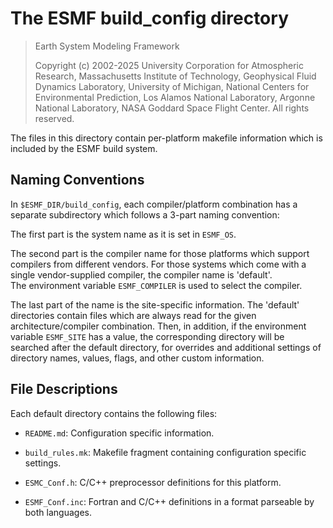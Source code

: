 # The ESMF build_config directory

> Earth System Modeling Framework
> 
> Copyright (c) 2002-2025 University Corporation for Atmospheric Research, Massachusetts Institute of Technology, Geophysical Fluid Dynamics Laboratory, University of Michigan, National Centers for Environmental Prediction, Los Alamos National Laboratory, Argonne National Laboratory, NASA Goddard Space Flight Center. All rights reserved.

The files in this directory contain per-platform makefile information which is 
included by the ESMF build system.

## Naming Conventions

In `$ESMF_DIR/build_config`, each compiler/platform combination has
a separate subdirectory which follows a 3-part naming convention:

The first part is the system name as it is set in `ESMF_OS`.

The second part is the compiler name for those platforms which support
compilers from different vendors.  For those systems which come with a
single vendor-supplied compiler, the compiler name is 'default'.  
The environment variable `ESMF_COMPILER` is used to select the compiler.

The last part of the name is the site-specific information. The 'default'
directories contain files which are always read for the given 
architecture/compiler combination. Then, in addition, if the environment
variable `ESMF_SITE` has a value, the corresponding directory will be 
searched after the default directory, for overrides and additional settings 
of directory names, values, flags, and other custom information.

## File Descriptions

Each default directory contains the following files:

- `README.md`: Configuration specific information.

- `build_rules.mk`: Makefile fragment containing configuration specific settings.

- `ESMC_Conf.h`: C/C++ preprocessor definitions for this platform.

- `ESMF_Conf.inc`: Fortran and C/C++ definitions in a format parseable by both languages.         

 
